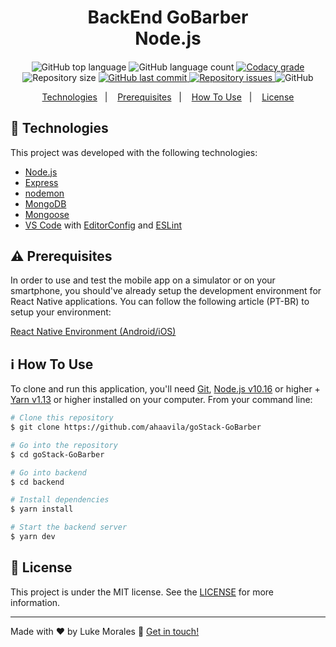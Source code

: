 <h1 align="center">
    BackEnd GoBarber <br />
    Node.js
</h1>

<h4 align="center">
  
</h4>
<p align="center">
  <img alt="GitHub top language" src="https://img.shields.io/github/languages/top/ahaavila/goStack-GoBarber.svg">
  
  <img alt="GitHub language count" src="https://img.shields.io/github/languages/count/ahaavila/goStack-GoBarber.svg">
  
  <a href="https://www.codacy.com/app/ahaavila/goStack-GoBarber?utm_source=github.com&amp;utm_medium=referral&amp;utm_content=ahaavila/goStack-GoBarber&amp;utm_campaign=Badge_Grade">
    <img alt="Codacy grade" src="https://img.shields.io/codacy/grade/4f87fc059ec846118f2ef2950200b13a.svg">
  </a>
  
  <img alt="Repository size" src="https://img.shields.io/github/repo-size/ahaavila/goStack-GoBarber.svg">
  <a href="https://github.com/ahaavila/goStack-GoBarber/commits/master">
    <img alt="GitHub last commit" src="https://img.shields.io/github/last-commit/ahaavila/goStack-GoBarber.svg">
  </a>
  
  <a href="https://github.com/ahaavila/goStack-GoBarber/issues">
    <img alt="Repository issues" src="https://img.shields.io/github/issues/ahaavila/goStack-GoBarber.svg">
  </a>
  
  <img alt="GitHub" src="https://img.shields.io/github/license/ahaavila/goStack-GoBarber.svg"> 
  
</p>

<p align="center">
  <a href="#rocket-technologies">Technologies</a>&nbsp;&nbsp;&nbsp;|&nbsp;&nbsp;&nbsp;
  <a href="#warning-prerequisites">Prerequisites</a>&nbsp;&nbsp;&nbsp;|&nbsp;&nbsp;&nbsp;
  <a href="#information_source-how-to-use">How To Use</a>&nbsp;&nbsp;&nbsp;|&nbsp;&nbsp;&nbsp;
  <a href="#memo-license">License</a>
</p>

## :rocket: Technologies

This project was developed with the following technologies:

-  [Node.js][nodejs]
-  [Express](https://expressjs.com/)
-  [nodemon](https://github.com/remy/nodemon)
-  [MongoDB](https://mongodb.com)
-  [Mongoose](https://mongoosejs.com/)
-  [VS Code][vc] with [EditorConfig][vceditconfig] and [ESLint][vceslint]

## :warning: Prerequisites

In order to use and test the mobile app on a simulator or on your smartphone, you should've already setup the development environment for React Native applications. You can follow the following article (PT-BR) to setup your environment:

[React Native Environment (Android/iOS)](https://docs.rocketseat.dev/ambiente-react-native/introducao)
  
## :information_source: How To Use

To clone and run this application, you'll need [Git](https://git-scm.com), [Node.js v10.16][nodejs] or higher + [Yarn v1.13][yarn] or higher installed on your computer. From your command line:

```bash
# Clone this repository
$ git clone https://github.com/ahaavila/goStack-GoBarber

# Go into the repository
$ cd goStack-GoBarber

# Go into backend
$ cd backend

# Install dependencies
$ yarn install

# Start the backend server
$ yarn dev

```

## :memo: License
This project is under the MIT license. See the [LICENSE](https://github.com/ahaavila/instagram-fullStack/blob/master/LICENSE) for more information.

---

Made with ♥ by Luke Morales :wave: [Get in touch!](https://www.linkedin.com/in/ahaavila/)

[nodejs]: https://nodejs.org/
[yarn]: https://yarnpkg.com/
[vc]: https://code.visualstudio.com/
[vceditconfig]: https://marketplace.visualstudio.com/items?itemName=EditorConfig.EditorConfig
[vceslint]: https://marketplace.visualstudio.com/items?itemName=dbaeumer.vscode-eslint

